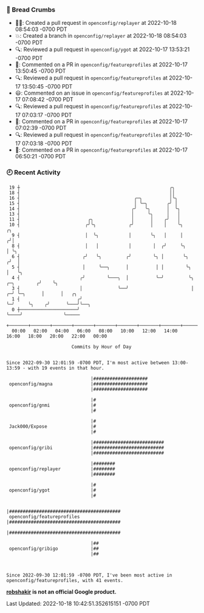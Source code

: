 ### 🍞 Bread Crumbs

 * ✍🏼: Created a pull request in `openconfig/replayer` at 2022-10-18 08:54:03 -0700 PDT
 * 💥: Created a branch in `openconfig/replayer` at 2022-10-18 08:54:03 -0700 PDT
 * 🔍: Reviewed a pull request in  `openconfig/ygot` at 2022-10-17 13:53:21 -0700 PDT
 * 💬: Commented on a PR in  `openconfig/featureprofiles` at 2022-10-17 13:50:45 -0700 PDT
 * 🔍: Reviewed a pull request in  `openconfig/featureprofiles` at 2022-10-17 13:50:45 -0700 PDT
 * 😃: Commented on an issue in `openconfig/featureprofiles` at 2022-10-17 07:08:42 -0700 PDT
 * 🔍: Reviewed a pull request in  `openconfig/featureprofiles` at 2022-10-17 07:03:17 -0700 PDT
 * 💬: Commented on a PR in  `openconfig/featureprofiles` at 2022-10-17 07:02:39 -0700 PDT
 * 🔍: Reviewed a pull request in  `openconfig/featureprofiles` at 2022-10-17 07:03:18 -0700 PDT
 * 💬: Commented on a PR in  `openconfig/featureprofiles` at 2022-10-17 06:50:21 -0700 PDT

### 🕘 Recent Activity
```
 19 ┼                                                       ╭╮
 18 ┤                                                       ││
 16 ┤                                          ╭─╮          │╰╮
 15 ┤                                          │ ╰─╮       ╭╯ │
 14 ┤                                         ╭╯   ╰╮      │  ╰╮
 13 ┤                                         │     ╰╮     │   │
 11 ┤                         ╭╮              │      │    ╭╯   │
 10 ┤                        ╭╯╰╮            ╭╯      │    │    ╰╮                     ╭╮
  9 ┤                        │  ╰╮           │       ╰╮   │     │                    ╭╯│
  8 ┤                        │   │           │        │  ╭╯     ╰╮                   │ ╰╮
  6 ┤                       ╭╯   ╰╮         ╭╯        ╰╮ │       ╰╮                 ╭╯  │
  5 ┤                       │     ╰──╮      │          │ │        ╰╮                │   ╰╮
  4 ┤                      ╭╯        ╰───╮  │          ╰─╯         ╰╮   ╭─╮        ╭╯    ╰╮
  3 ┤                      │             ╰──╯                       │ ╭─╯ ╰─╮      │      │   ╭╮
  1 ┤                     ╭╯                                        ╰─╯     ╰╮    ╭╯      ╰───╯╰──╮
  0 ┼─────────────────────╯                                                  ╰────╯               ╰─────
    +───────+───────+───────+───────+───────+───────+───────+───────+───────+───────+───────+───────+────
  00:00   02:00   04:00   06:00   08:00   10:00   12:00   14:00   16:00   18:00   20:00   22:00   00:00   

						Commits by Hour of Day


Since 2022-09-30 12:01:59 -0700 PDT, I'm most active between 13:00-13:59 - with 19 events in that hour.

```



```
                               |####################
 openconfig/magna              |####################
                               |####################

                               |#
 openconfig/gnmi               |#
                               |#

                               |#
 Jack000/Expose                |#
                               |#

                               |##########################
 openconfig/gribi              |##########################
                               |##########################

                               |########
 openconfig/replayer           |########
                               |########

                               |#
 openconfig/ygot               |#
                               |#

                               |#########################################
 openconfig/featureprofiles    |#########################################
                               |#########################################

                               |##
 openconfig/gribigo            |##
                               |##



Since 2022-09-30 12:01:59 -0700 PDT, I've been most active in openconfig/featureprofiles, with 41 events.

```
**[robshakir](mailto:robjs@google.com) is not an official Google product.**  


Last Updated: 2022-10-18 10:42:51.352615151 -0700 PDT
